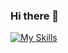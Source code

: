 ### Hi there 👋
[![My Skills](https://skillicons.dev/icons?i=github,ableton,latex,matlab,azure,vscode,c,cpp,cs,dotnet,php,html,css,androidstudio,java,js,jquery,react,bootstrap,materialui,mysql,postgres)](https://skillicons.dev)
